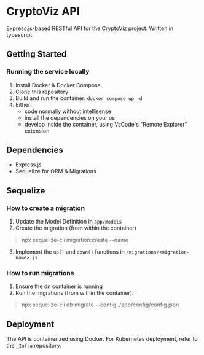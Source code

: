 # CryptoViz API

Express.js-based RESTful API for the CryptoViz project. Written in typescript.

## Getting Started

### Running the service locally
1. Install Docker & Docker Compose
2. Clone this repository
3. Build and run the container: `docker compose up -d`
4. Either:
    - code normally without intellisense
    - install the dependencies on your os 
    - develop inside the container, using VsCode's "Remote Explorer" extension

## Dependencies

- Express.js
- Sequelize for ORM & Migrations

## Sequelize

### How to create a migration
1. Update the Model Definition in `app/models`
2. Create the migration (from within the container)
> npx sequelize-cli migration:create --name <migration-name>  

3. Implement the `up()` and `down()` functions in `/migrations/<migration-name>.js`

### How to run migrations
1. Ensure the dn container is running
2. Run the migrations (from within the container):
> npx sequelize-cli db:migrate --config ./app/config/config.json

## Deployment

The API is containerized using Docker. For Kubernetes deployment, refer to the `_Infra` repository.

